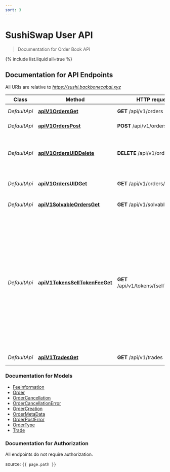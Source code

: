 ```yaml
---
sort: 3
---
```


# SushiSwap User API

> Documentation for Order Book API

{% include list.liquid all=true %}

## Documentation for API Endpoints

All URIs are relative to *https://sushi.backbonecabal.xyz*

| Class        | Method                                                                          | HTTP request                           | Description                                                                                                                                                                                             |
| ------------ | ------------------------------------------------------------------------------- | -------------------------------------- | ------------------------------------------------------------------------------------------------------------------------------------------------------------------------------------------------------- |
| _DefaultApi_ | [**apiV1OrdersGet**](Apis/DefaultApi.md#apiv1ordersget)                         | **GET** /api/v1/orders                 | Get existing orders.                                                                                                                                                                                    |
| _DefaultApi_ | [**apiV1OrdersPost**](Apis/DefaultApi.md#apiv1orderspost)                       | **POST** /api/v1/orders                | Create a new order.                                                                                                                                                                                     |
| _DefaultApi_ | [**apiV1OrdersUIDDelete**](Apis/DefaultApi.md#apiv1ordersuiddelete)             | **DELETE** /api/v1/orders/{UID}        | Cancels order by marking it invalid with a timestamp.                                                                                                                                                   |
| _DefaultApi_ | [**apiV1OrdersUIDGet**](Apis/DefaultApi.md#apiv1ordersuidget)                   | **GET** /api/v1/orders/{UID}           | Get existing order from UID.                                                                                                                                                                            |
| _DefaultApi_ | [**apiV1SolvableOrdersGet**](Apis/DefaultApi.md#apiv1solvableordersget)         | **GET** /api/v1/solvable_orders        | Get solvable orders.                                                                                                                                                                                    |
| _DefaultApi_ | [**apiV1TokensSellTokenFeeGet**](Apis/DefaultApi.md#apiv1tokensselltokenfeeget) | **GET** /api/v1/tokens/{sellToken}/fee | The fee that is charged for placing an order. The fee is described by a minimum fee - in order to cover the gas costs for onchain settling - and a feeRatio charged to the users for using the service. |
| _DefaultApi_ | [**apiV1TradesGet**](Apis/DefaultApi.md#apiv1tradesget)                         | **GET** /api/v1/trades                 | Get existing Trades.                                                                                                                                                                                    |

### Documentation for Models

- [FeeInformation](.//Models/FeeInformation.md)
- [Order](.//Models/Order.md)
- [OrderCancellation](.//Models/OrderCancellation.md)
- [OrderCancellationError](.//Models/OrderCancellationError.md)
- [OrderCreation](.//Models/OrderCreation.md)
- [OrderMetaData](.//Models/OrderMetaData.md)
- [OrderPostError](.//Models/OrderPostError.md)
- [OrderType](.//Models/OrderType.md)
- [Trade](.//Models/Trade.md)

### Documentation for Authorization

All endpoints do not require authorization.

source: `{{ page.path }}`
